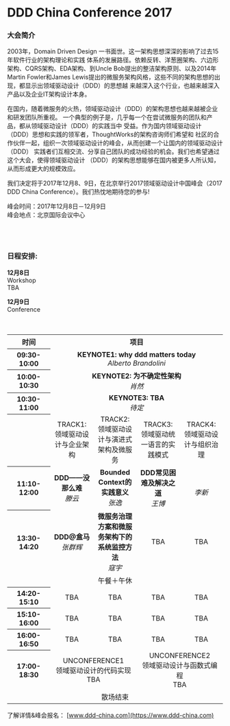 # DDD China Conference 2017

### 大会简介

2003年，Domain Driven Design 一书面世。这一架构思想深深的影响了过去15年软件行业的架构理论和实践 体系的发展路径。依赖反转、洋葱圈架构、六边形架构、CQRS架构、EDA架构、到Uncle Bob提出的整洁架构原则、以及2014年 Martin Fowler和James Lewis提出的微服务架构风格，这些不同的架构思想的出现，都显示出领域驱动设计（DDD）的思想越 来越深入这个行业，也越来越深入产品以及企业IT架构设计本身。

在国内，随着微服务的火热，领域驱动设计（DDD）的架构思想也越来越被企业和研发团队所重视。 一个典型的例子是，几乎每一个在尝试微服务的团队和产品，都从领域驱动设计（DDD）的实践当中 受益。作为国内领域驱动设计（DDD）思想和实践的领军者，ThoughtWorks的架构咨询师们希望和 社区的合作伙伴一起，组织一次领域驱动设计的峰会，从而创建一个让国内的领域驱动设计（DDD） 实践者们互相交流、分享自己团队的成功经验的机会。我们也希望通过这个大会，使得领域驱动设计 （DDD）的架构思想能够在国内被更多人所认知，从而形成更大的规模效应。

我们决定将于2017年12月8、9日，在北京举行2017领域驱动设计中国峰会（2017 DDD China Conference）。我们热忱地期待您的参与!

峰会时间：2017年12月8日－12月9日  
峰会地点：北京国际会议中心<br>
<br>
<br>
<br>

### 日程安排:

**12月8日**<br>
Workshop<br>
TBA

**12月9日**<br>
Conference<br>
<br>
<br>

<table>
  <tr>
    <th>时间</th>
    <th colspan="4">项目</th>
  </tr>
  <tr>
    <th>09:30-10:00</th>
    <td colspan="4" align="center"><b>KEYNOTE1: why ddd matters today</b><br>
      <i>Alberto Brandolini</i></td>
  </tr>
  <tr>
    <th>10:00-10:30</th>
    <td colspan="4" align="center"><b>KEYNOTE2: 为不确定性架构</b><br>
      <i>肖然</i>
  </tr>
  <tr>
    <th>10:30-11:00</th>
    <td colspan="4" align="center"><b>KEYNOTE3: TBA</b><br>
      <i>待定</i></td>
  </tr>
  <tr>
    <th></th>
    <td align="center" width="20%">TRACK1: <br>领域驱动设计与企业架构</td>
    <td align="center" width="20%">TRACK2: <br>领域驱动设计与演进式架构及微服务</td>
    <td align="center" width="20%">TRACK3: <br>领域驱动统一语言的实践模式</td>
    <td align="center" width="20%">TRACK4: <br>领域驱动设计与组织治理</td>
  </tr>
  <tr>
    <th>11:10-12:00</th>
    <td align="center"><b>DDD——没那么难</b><br>
      <i>滕云</i>
    </td>
    <td align="center"><b>Bounded Context的实践意义</b><br>
      <i>张逸</i>
    </td>
    <td align="center"><b>DDD常见困难及解决之道</b><br>
      <i>王博</i><br>
    </td>
    <td align="center">
      <br>
      <i>李新</i>
    </td>
  </tr>
  <tr>
    <th>13:30-14:20</th>
    <td align="center"><b>DDD@盒马</b><br>
      <i>张群辉</i></td>
    <td align="center"><b>微服务治理方案和微服务架构下的系统监控方法</b><br>
      <i>寇宇</i>
    </td>
    <td align="center">TBA</td>
    <td align="center">TBA</td>
  </tr>
  <tr>
    <td colspan="5" align="center">午餐＋午休</td>
  </tr>
  <tr>
    <th>14:20-15:10</th>
    <td align="center">TBA</td>
    <td align="center">TBA</td>
    <td align="center">TBA</td>
    <td align="center">TBA</td>
  </tr>
  <tr>
    <th>15:10-16:00</th>
    <td align="center">TBA</td>
    <td align="center">TBA</td>
    <td align="center">TBA</td>
    <td align="center">TBA</td>
  </tr>
  <tr>
    <th>16:00-16:50</th>
    <td align="center">TBA</td>
    <td align="center">TBA</td>
    <td align="center">TBA</td>
    <td align="center">TBA</td>
  </tr>
  <tr>
    <th>17:00-18:30</th>
    <td colspan="2" align="center">UNCONFERENCE1<br>领域驱动设计的代码实现<br>TBA</td>
    <td colspan="2" align="center">UNCONFERENCE2<br>领域驱动设计与函数式编程<br>TBA</td>
  </tr>
  <tr>
    <td colspan="5" align="center">散场结束</td>
  </tr>
</table>

了解详情&峰会报名： [www.ddd-china.com](https://www.ddd-china.com)  
